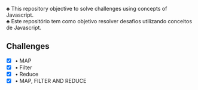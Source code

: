 ♣ This repository objective to solve challenges using concepts of Javascript.
<br/>
♣ Este repositório tem como objetivo resolver desafios utilizando conceitos de Javascript.

## Challenges

- [x] • MAP <br/>
- [x] • Filter <br/>
- [x] • Reduce <br/>
- [x] • MAP, FILTER AND REDUCE <br/>